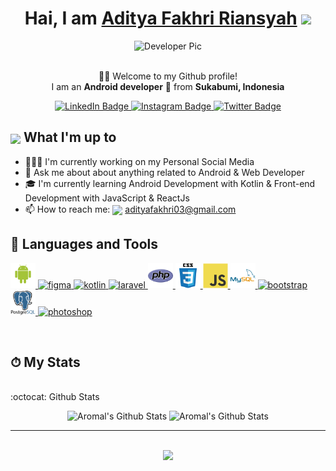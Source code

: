 <div align="center">
    <h1>Hai, I am <a href="https://aromalanil.in" target="_blank">Aditya Fakhri Riansyah</a> <img
            src="https://media.giphy.com/media/hvRJCLFzcasrR4ia7z/giphy.gif" width="32"></h1>
    <img alt="Developer Pic"
        src="https://i.ibb.co/3MK0KR4/Programmer-PNG-Free-File-Download.png" width="450"/>
    <br/><br/>
    <p>🙏🏻 Welcome to my Github profile!<br />
        I am an <b> Android developer</b> 🚀 from <b>Sukabumi, Indonesia</b>
    </p>
    <div id="header" align="center">
      <div id="badges">
        <a href="https://www.linkedin.com/in/adityafakhrii/">
          <img src="https://img.shields.io/badge/LinkedIn-blue?style=for-the-badge&logo=linkedin&logoColor=white" alt="LinkedIn Badge"/>
        </a>
        <a href="https://www.instagram.com/adityafakhrii">
          <img src="https://img.shields.io/badge/Instagram-red?style=for-the-badge&logo=instagram&logoColor=white" alt="Instagram Badge"/>
        </a>
        <a href="https://twitter.com/adityafakhrii">
          <img src="https://img.shields.io/badge/Twitter-blue?style=for-the-badge&logo=twitter&logoColor=white" alt="Twitter Badge"/>
        </a>
      </div>
  </div>
</div>

<div>
    <div>
        <h2><img align="center"
                src="https://emojis.slackmojis.com/emojis/images/1584726375/8272/blob-cool.gif?1584726375" width="28" />
            What I'm up to</h2>
        <ul>
            <li> 👨🏻‍💻 I'm currently working on my Personal Social Media</li>
            <li> 💬 Ask me about about anything related to Android & Web Developer</li>
            <li> 🎓 I'm currently learning Android Development with Kotlin & Front-end Development with JavaScript & ReactJs</li>
            <li>📫 How to reach me: <img align="center"
                    src="https://emojis.slackmojis.com/emojis/images/1450319444/38/gmail.png?1450319444" width="17" />
                <a href="mailto:adityafakhri03@gmail.com" target="_blank">adityafakhri03@gmail.com</a></li>
        </ul>
    </div>
    <div>
        <h2>🧰 Languages and Tools</h2>
        <p align="left">
        <a href="https://developer.android.com" target="_blank" rel="noreferrer"> <img src="https://raw.githubusercontent.com/devicons/devicon/master/icons/android/android-original-wordmark.svg" alt="android" width="40" height="40" /> </a>
          <a href="https://www.figma.com/" target="_blank" rel="noreferrer"> <img src="https://www.vectorlogo.zone/logos/figma/figma-icon.svg" alt="figma" width="40" height="40" /> </a>
          <a href="https://kotlinlang.org" target="_blank" rel="noreferrer"> <img src="https://www.vectorlogo.zone/logos/kotlinlang/kotlinlang-icon.svg" alt="kotlin" width="40" height="40" /> </a>
        <a href="https://laravel.com/" target="_blank" rel="noreferrer"> <img src="https://upload.wikimedia.org/wikipedia/commons/thumb/9/9a/Laravel.svg/1969px-Laravel.svg.png" alt="laravel" width="40" height="40" /> </a>
          <a href="https://www.php.net" target="_blank" rel="noreferrer"> <img src="https://raw.githubusercontent.com/devicons/devicon/master/icons/php/php-original.svg" alt="php" width="40" height="40" /> </a>
        <a href="https://www.w3schools.com/css/" target="_blank" rel="noreferrer"> <img src="https://raw.githubusercontent.com/devicons/devicon/master/icons/css3/css3-original-wordmark.svg" alt="css3" width="40" height="40" /> </a>
        <a href="https://developer.mozilla.org/en-US/docs/Web/JavaScript" target="_blank" rel="noreferrer">
            <img src="https://raw.githubusercontent.com/devicons/devicon/master/icons/javascript/javascript-original.svg" alt="javascript" width="40" height="40" />
        </a>        
        <a href="https://www.mysql.com/" target="_blank" rel="noreferrer"> <img src="https://raw.githubusercontent.com/devicons/devicon/master/icons/mysql/mysql-original-wordmark.svg" alt="mysql" width="40" height="40" /> </a>  
        <a href="https://getbootstrap.com" target="_blank" rel="noreferrer"> <img src="https://upload.wikimedia.org/wikipedia/commons/thumb/b/b2/Bootstrap_logo.svg/2560px-Bootstrap_logo.svg.png" alt="bootstrap" width="40" height="40" /> </a>
        <a href="https://www.postgresql.org" target="_blank" rel="noreferrer">
            <img src="https://raw.githubusercontent.com/devicons/devicon/master/icons/postgresql/postgresql-original-wordmark.svg" alt="postgresql" width="40" height="40" />
        </a>
        <a href="https://www.photoshop.com/en" target="_blank" rel="noreferrer"> <img src="https://cdn.freelogovectors.net/svg10/adobe-photoshop_logo-freelogovectors.net_.svg" alt="photoshop" width="40" height="40" /> </a>
</p>
    </div>
    <br />
    <div>
        <h2>⏱ My Stats
        </h2>
    </div>
    <br />
    <div>
                :octocat: Github Stats
            <br />
            <p align="center">
                <img height="160" alt="Aromal's Github Stats"
                    src="https://github-readme-stats.vercel.app/api?username=adityafakhrii&show_icons=true&hide_border=true&theme=dark&count_private=true" />
                <img alt="Aromal's Github Stats" height="160"
                    src="https://github-readme-stats.vercel.app/api/top-langs/?username=adityafakhrii&hide=assembly&layout=compact&theme=dark" />
            </p>
    </div>

</div>

<hr />
</br>
<div align="center">
    <img src="https://komarev.com/ghpvc/?username=adityafakhrii&color=brightgreen&style=flat-square&label=PROFILE+VIEWS +"
        width="130" /><br />
</div>
